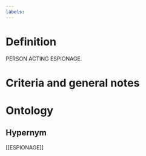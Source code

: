 ```yaml
---
labels: 
---
```


# Definition
PERSON ACTING ESPIONAGE.
# Criteria and general notes
# Ontology

## Hypernym
[[ESPIONAGE]]